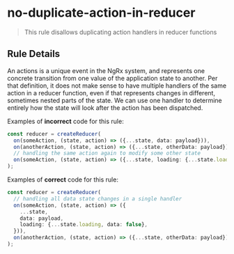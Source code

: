 # no-duplicate-action-in-reducer

> This rule disallows duplicating action handlers in reducer functions

## Rule Details

An actions is a unique event in the NgRx system, and represents one concrete transition from one value of the application state to another. Per that definition, it does not make sense to have multiple handlers of the same action in a reducer function, even if that represents changes in different, sometimes nested parts of the state. We can use one handler to determine entirely how the state will look after the action has been dispatched.

Examples of **incorrect** code for this rule:

```ts
const reducer = createReducer(
  on(someAction, (state, action) => ({...state, data: payload})),
  on(anotherAction, (state, action) => ({...state, otherData: payload})),
  // handling the same action again to modify some other state
  on(someAction, (state, action) => ({...state, loading: {...state.loading, data: false}})),
);
```

Examples of **correct** code for this rule:

```ts
const reducer = createReducer(
  // handling all data state changes in a single handler
  on(someAction, (state, action) => ({
    ...state,
    data: payload,
    loading: {...state.loading, data: false},
  })),
  on(anotherAction, (state, action) => ({...state, otherData: payload})),
);
```
